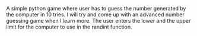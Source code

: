 A simple python game where user has to guess the number generated by the computer in 10 tries. I will try and come up with an advanced number guessing game when I learn more.
The user enters the lower and the upper limit for the computer to use in the randint function.
